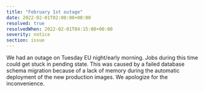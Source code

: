 ```yaml
---
title: "February 1st outage"
date: 2022-02-01T02:00:00+00:00
resolved: true
resolvedWhen: 2022-02-01T04:15:00+00:00
severity: notice
section: issue
---
```


We had an outage on Tuesday EU night/early morning. Jobs during this time could get stuck
in pending state.
This was caused by a failed database schema migration because of a lack of memory during the automatic deployment of the new production images.
We apologize for the inconvenience.

